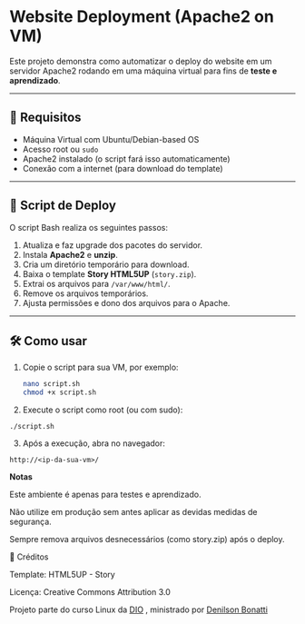 # Website Deployment (Apache2 on VM)

Este projeto demonstra como automatizar o deploy do website em um servidor Apache2 rodando em uma máquina virtual para fins de **teste e aprendizado**.

---

## 📌 Requisitos

- Máquina Virtual com Ubuntu/Debian-based OS  
- Acesso root ou `sudo`  
- Apache2 instalado (o script fará isso automaticamente)  
- Conexão com a internet (para download do template)  

---

## 🚀 Script de Deploy

O script Bash realiza os seguintes passos:

1. Atualiza e faz upgrade dos pacotes do servidor.  
2. Instala **Apache2** e **unzip**.  
3. Cria um diretório temporário para download.  
4. Baixa o template **Story HTML5UP** (`story.zip`).  
5. Extrai os arquivos para `/var/www/html/`.  
6. Remove os arquivos temporários.  
7. Ajusta permissões e dono dos arquivos para o Apache.  

---

## 🛠️ Como usar

1. Copie o script para sua VM, por exemplo:  
   ```bash
   nano script.sh
   chmod +x script.sh

2. Execute o script como root (ou com sudo):
```
./script.sh
```

3. Após a execução, abra no navegador:
``` 
http://<ip-da-sua-vm>/
```

**Notas**

Este ambiente é apenas para testes e aprendizado.

Não utilize em produção sem antes aplicar as devidas medidas de segurança.

Sempre remova arquivos desnecessários (como story.zip) após o deploy.

📜 Créditos

Template: HTML5UP - Story

Licença: Creative Commons Attribution 3.0

Projeto parte do curso Linux da [DIO](https://web.dio.me/home) 
, ministrado por [Denilson Bonatti](https://www.linkedin.com/in/denilson-bonatti-54a14529/)
